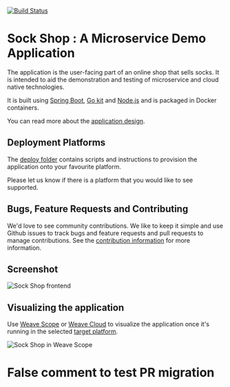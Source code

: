 [![Build Status](https://travis-ci.org/microservices-demo/microservices-demo.svg?branch=master)](https://travis-ci.org/microservices-demo/microservices-demo)

# Sock Shop : A Microservice Demo Application

The application is the user-facing part of an online shop that sells socks. It is intended to aid the demonstration and testing of microservice and cloud native technologies.

It is built using [Spring Boot](http://projects.spring.io/spring-boot/), [Go kit](http://gokit.io) and [Node.js](https://nodejs.org/) and is packaged in Docker containers.

You can read more about the [application design](./internal-docs/design.md).

## Deployment Platforms

The [deploy folder](./deploy/) contains scripts and instructions to provision the application onto your favourite platform. 

Please let us know if there is a platform that you would like to see supported.

## Bugs, Feature Requests and Contributing

We'd love to see community contributions. We like to keep it simple and use Github issues to track bugs and feature requests and pull requests to manage contributions. See the [contribution information](.github/CONTRIBUTING.md) for more information.

## Screenshot

![Sock Shop frontend](https://github.com/microservices-demo/microservices-demo.github.io/raw/master/assets/sockshop-frontend.png)

## Visualizing the application

Use [Weave Scope](http://weave.works/products/weave-scope/) or [Weave Cloud](http://cloud.weave.works/) to visualize the application once it's running in the selected [target platform](./deploy/).

![Sock Shop in Weave Scope](https://github.com/microservices-demo/microservices-demo.github.io/raw/master/assets/sockshop-scope.png)

## 

# False comment to test PR migration
